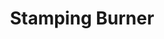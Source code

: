 ---
title: "Stamping Burner"
description: "SSB002"
draft: false
image1 : 
  - name : "images/portfolio/Stamping-Burner/ssb002.jpg"
bg_image: "images/BurnerGroup.jpg"
category: "Stamping Burner"
information:
  - label : "Item"
    info : "SSB002"
  - label : "Description"
    info : '16" OVAL DUAL BURNER'
  - label : "Material"
    info : "Stainless Steel"
  - label : "Finished"
    info : "Polished"
  - label : "Size"
    info : '3-1/8" X 16"'
---